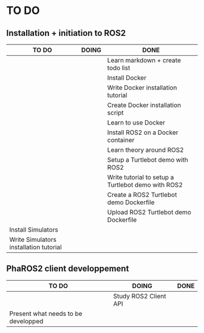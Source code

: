 # TO DO

## Installation + initiation to ROS2

| TO DO | DOING | DONE |
|-------|-------|------|
|       |       |Learn markdown + create todo list|
|       |       |Install Docker| 
|       |       |Write Docker installation tutorial| 
|       |       |Create Docker installation script||
|       |       |Learn to use Docker|
|       |       |Install ROS2 on a Docker container|
|       |       |Learn theory around ROS2|
|       |       |Setup a Turtlebot demo with ROS2|
|       |       |Write tutorial to setup a Turtlebot demo with ROS2|
|       |       |Create a ROS2 Turtlebot demo Dockerfile|
|       |       |Upload ROS2 Turtlebot demo Dockerfile|
|Install Simulators| | |
|Write Simulators installation tutorial| | |

## PhaROS2 client developpement

| TO DO | DOING | DONE |
|-------|-------|------|
| |Study ROS2 Client API| |
|Present what needs to be developped| | |
